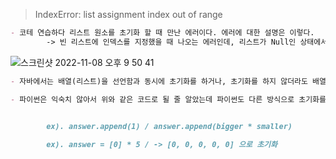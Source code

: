 > IndexError: list assignment index out of range

```markdown
- 코테 연습하다 리스트 원소를 초기화 할 때 만난 에러이다. 에러에 대한 설명은 이렇다.
		-> 빈 리스트에 인덱스를 지정했을 때 나오는 에러인데, 리스트가 Null인 상태에서 인덱스를 지정했으므로 에러가 발생하는 것.
```

![스크린샷 2022-11-08 오후 9 50 41](https://user-images.githubusercontent.com/91196025/200571922-62814c67-cdc5-4e9a-828e-0f88d743558f.png)

```markdown
- 자바에서는 배열(리스트)을 선언함과 동시에 초기화를 하거나, 초기화를 하지 않더라도 배열의 크기를 할당하면 7,8 번째와 동일한 코드를 작성했을 시 에러가 발생하지 않는다.

- 파이썬은 익숙치 않아서 위와 같은 코드로 될 줄 알았는데 파이썬도 다른 방식으로 초기화를 해줌으로 에러를 발생시키지 않게 하거나 리스트의 내장 메서드인 append() 메서드를 사용하여 해결 가능하다.


		ex). answer.append(1) / answer.append(bigger * smaller)
				
		ex). answer = [0] * 5 / -> [0, 0, 0, 0, 0] 으로 초기화
```

